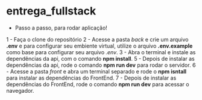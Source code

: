 # entrega_fullstack

- Passo a passo, para rodar aplicação!

1 - Faça o clone do repositório
2 - Acesse a pasta *back* e crie um arquivo **.env** e para configurar seu embiente virtual, utilize o arquivo **.env.example** como base para configurar seu arquivo *.env*.
3 - Abra o terminal e instale as dependências da api, com o comando **npm install**.
5 - Depois de instalar as dependências da api, rode o comando **npm run dev** para rodar o servidor.
6 - Acesse a pasta *front* e abra um terminal separado e rode o **npm isntall** para instalar as dependências do FrontEnd.
7 - Depois de instalar as dependências do FrontEnd, rode o comando **npm run dev** para acessar o navegador.

